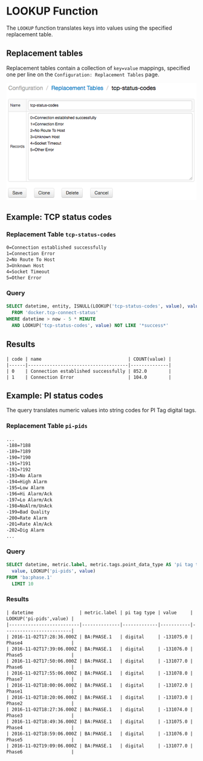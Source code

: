 # LOOKUP Function

The `LOOKUP` function translates keys into values using the specified replacement table.

## Replacement tables

Replacement tables contain a collection of `key=value` mappings, specified one per line on the `Configuration: Replacement Tables` page.

![Replacement Table](../images/replacement-table-tcp.png)

## Example: TCP status codes

### Replacement Table `tcp-status-codes`

```ls
0=Connection established successfully
1=Connection Error
2=No Route To Host
3=Unknown Host
4=Socket Timeout
5=Other Error
```

### Query

```sql
SELECT datetime, entity, ISNULL(LOOKUP('tcp-status-codes', value), value)
  FROM 'docker.tcp-connect-status'
WHERE datetime > now - 5 * MINUTE
  AND LOOKUP('tcp-status-codes', value) NOT LIKE '*success*'
```

## Results

```ls
| code | name                                | COUNT(value) |
|------|-------------------------------------|--------------|
| 0    | Connection established successfully | 852.0        |
| 1    | Connection Error                    | 104.0        |
```

## Example: PI status codes

The query translates numeric values into string codes for PI Tag digital tags.

### Replacement Table `pi-pids`

```ls
...
-188=?188
-189=?189
-190=?190
-191=?191
-192=?192
-193=No Alarm
-194=High Alarm
-195=Low Alarm
-196=Hi Alarm/Ack
-197=Lo Alarm/Ack
-198=NoAlrm/UnAck
-199=Bad Quality
-200=Rate Alarm
-201=Rate Alm/Ack
-202=Dig Alarm
...
```

### Query

```sql
SELECT datetime, metric.label, metric.tags.point_data_type AS 'pi tag type',
  value, LOOKUP('pi-pids', value)
FROM 'ba:phase.1' 
  LIMIT 10
```

### Results

```ls
| datetime                 | metric.label | pi tag type | value     | LOOKUP('pi-pids',value) |
|--------------------------|--------------|-------------|-----------|-------------------------|
| 2016-11-02T17:28:36.000Z | BA:PHASE.1   | digital     | -131075.0 | Phase4                  |
| 2016-11-02T17:39:06.000Z | BA:PHASE.1   | digital     | -131076.0 | Phase5                  |
| 2016-11-02T17:50:06.000Z | BA:PHASE.1   | digital     | -131077.0 | Phase6                  |
| 2016-11-02T17:55:06.000Z | BA:PHASE.1   | digital     | -131078.0 | Phase7                  |
| 2016-11-02T18:00:06.000Z | BA:PHASE.1   | digital     | -131072.0 | Phase1                  |
| 2016-11-02T18:20:06.000Z | BA:PHASE.1   | digital     | -131073.0 | Phase2                  |
| 2016-11-02T18:27:36.000Z | BA:PHASE.1   | digital     | -131074.0 | Phase3                  |
| 2016-11-02T18:49:36.000Z | BA:PHASE.1   | digital     | -131075.0 | Phase4                  |
| 2016-11-02T18:59:06.000Z | BA:PHASE.1   | digital     | -131076.0 | Phase5                  |
| 2016-11-02T19:09:06.000Z | BA:PHASE.1   | digital     | -131077.0 | Phase6                  |
```
